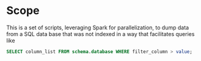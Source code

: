 # Scope

This is a set of scripts, leveraging Spark for parallelization, to dump data from
a SQL data base that was not indexed in a way that facilitates queries like

```sql
SELECT column_list FROM schema.database WHERE filter_column > value;
```
